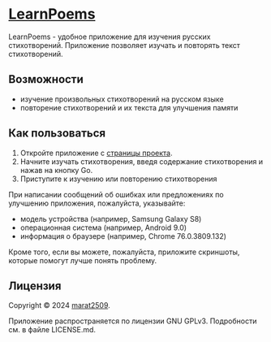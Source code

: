 # [LearnPoems](https://marat2509.dev/learnpoems)

LearnPoems - удобное приложение для изучения русских стихотворений.
Приложение позволяет изучать и повторять текст стихотворений.

## Возможности

* изучение произвольных стихотворений на русском языке
* повторение стихотворений и их текста для улучшения памяти

## Как пользоваться

1. Откройте приложение с [страницы проекта](https://marat2509.dev/learnpoems).
1. Начните изучать стихотворения, введя содержание стихотворения и нажав на кнопку Go.
1. Приступите к изучению или повторению стихотворения

При написании сообщений об ошибках или предложениях по улучшению приложения, пожалуйста, указывайте:

* модель устройства (например, Samsung Galaxy S8)
* операционная система (например, Android 9.0)
* информация о браузере (например, Chrome 76.0.3809.132)

Кроме того, если вы можете, пожалуйста, приложите скриншоты, которые помогут лучше понять проблему.

## Лицензия

Copyright © 2024 [marat2509](https://marat2509.dev).

Приложение распространяется по лицензии GNU GPLv3. Подробности см. в файле LICENSE.md.
